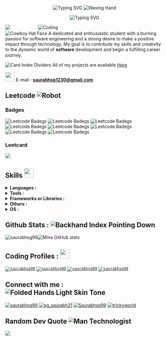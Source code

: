 
<!--<img src = "banner.png"/>-->


<p align="center"> 
   <img src="https://readme-typing-svg.demolab.com?font=Tahoma&weight=60&size=43&duration=1000&pause=1&color=000000&repeat=false&random=false&width=65&height=65&lines=Hi" alt="Typing SVG" >
<img src="https://raw.githubusercontent.com/Tarikul-Islam-Anik/Animated-Fluent-Emojis/master/Emojis/Hand%20gestures/Waving%20Hand.png" alt="Waving Hand" width="65" height="65" />
</p>

 <p align = "center">
   <img src="https://readme-typing-svg.demolab.com?font=Tahoma&weight=500&size=33&pause=1000&color=000BF7&random=false&width=250&lines=I'm+Saurabh" alt="Typing SVG" />
 </p>
 
 <img src="https://www.animatedimages.org/data/media/562/animated-line-image-0184.gif" width="1920" />

<img src="https://user-images.githubusercontent.com/55389276/140866485-8fb1c876-9a8f-4d6a-98dc-08c4981eaf70.gif" align ="right" width ="400" alt = "Coding"/>

<br>

<div>
 <img src="https://raw.githubusercontent.com/Tarikul-Islam-Anik/Animated-Fluent-Emojis/master/Emojis/Smilies/Cowboy%20Hat%20Face.png" alt="Cowboy Hat Face" width="20" height="20">          A dedicated and enthusiastic student with a burning passion for software engineering and a strong desire to make a positive impact through technology. My goal is to contribute my skills and creativity to the dynamic world of 𝐬𝐨𝐟𝐭𝐰𝐚𝐫𝐞 development and begin a fulfilling career journey.

<img src="https://raw.githubusercontent.com/Tarikul-Islam-Anik/Telegram-Animated-Emojis/main/Objects/Card%20Index%20Dividers.webp" alt="Card Index Dividers" width="25" height="25" /> All of my projects are available [ Here ](https://github.com/saurabhsg99?tab=repositories)

 <!--My Portfolio site : [Portfolio](https://portfolio-saurabhsg.netlify.app/)<br>-->
  <img src = "https://user-images.githubusercontent.com/74038190/216122065-2f028bae-25d6-4a3c-bc9f-175394ed5011.png" width ="30" height ="30"/> E-mail : **saurabhsg1230@gmail.com**
</div>



## Leetcode <img src="https://raw.githubusercontent.com/Tarikul-Islam-Anik/Animated-Fluent-Emojis/master/Emojis/Smilies/Robot.png" alt="Robot" width="25" height="25" />

 ### Badges 
 <div>
  <img src ="https://assets.leetcode.com/static_assets/marketing/2024-100-new.gif" width = "55" height = "55" alt = "Leetcode Badegs" />
  <img src ="https://leetcode.com/static/images/badges/2024/gif/2024-03.gif" width = "55" height = "55" alt = "Leetcode Badegs" />
  <img src ="https://assets.leetcode.com/static_assets/marketing/2024-50.gif" width = "55" height = "55" alt = "Leetcode Badegs" />
  <img src ="https://leetcode.com/static/images/badges/2024/gif/2024-02.gif" width = "55" height = "55" alt = "Leetcode Badegs" />
  <img src ="https://leetcode.com/static/images/badges/2024/gif/2024-01.gif" width = "55" height = "55" alt = "Leetcode Badegs" />
  <img src ="https://assets.leetcode.com/static_assets/marketing/2023-100.gif" width = "55" height = "55" alt = "Leetcode Badegs" />
  <img src ="https://assets.leetcode.com/static_assets/marketing/2023-50.gif" width = "55" height = "55" alt = "Leetcode Badegs" />
  <img src ="https://leetcode.com/static/images/badges/2023/gif/2023-07.gif" width = "55" height = "55" alt = "Leetcode Badegs" />
 </div>
 
 ### Leetcard
  <a href="https://leetcode.com/saurabhsg99/">
    <img src="https://leetcard.jacoblin.cool/Saurabhsg99?theme=light&font=Milonga&ext=heatmap"/>
</a>

   
 ## Skills  <img src='https://user-images.githubusercontent.com/74038190/206662607-d9e7591e-bbf9-42f9-9386-29efc927bc16.gif' width="30" height = "30"> 
 <details> 
    <summary>
     <b> Languages : </b>
    </summary>
       <code><img src="https://raw.githubusercontent.com/tandpfun/skill-icons/main/icons/C.svg" alt="c" width="40" height="40" title ="C Language"/></code> 
       <code><img src="https://github.com/tandpfun/skill-icons/raw/main/icons/CPP.svg" alt="cplusplus" width="40" height="40" title="C++ Language"/></code>
        <code><img src="https://raw.githubusercontent.com/devicons/devicon/master/icons/javascript/javascript-original.svg" alt="javascript" title ="Javascript" width="40" height="40"/></code>
       <code><img src="https://github.com/tandpfun/skill-icons/raw/main/icons/Python-Dark.svg" alt="Python" width="40" height="40" title="Python"/></code>
 
 </details>

 <details> 
    <summary>
     <b> Tools : </b>
    </summary>
       <code><img src="https://www.vectorlogo.zone/logos/git-scm/git-scm-icon.svg" alt="git" width="40" height="40" title="Git"/></code>
       <code><img src="https://github.com/tandpfun/skill-icons/raw/main/icons/VSCode-Dark.svg" alt="VS Code" width="40" height="40"title="VS Code"/></code>
       <code><img src="https://raw.githubusercontent.com/devicons/devicon/master/icons/mysql/mysql-original-wordmark.svg" alt="mysql" width="60" height="40" title="MySQL" /></code>
       <code><img src="https://github.com/tandpfun/skill-icons/raw/main/icons/Netlify-Dark.svg" alt="Netlify" width="40" height="40" title="Netlify"/></code>
       <code><img src="https://github.com/tandpfun/skill-icons/raw/main/icons/LaTeX-Dark.svg" alt="Latex" width="40" height="40" title = "LaTeX" /></code>
       <code><img src="https://github.com/tandpfun/skill-icons/raw/main/icons/Github-Dark.svg" alt="Github" width="40" height="40" title = "GitHub" /></code>
       
 
 </details>
 <details> 
    <summary>
     <b> Frameworks or Libraries : </b>
    </summary>
       <code><img src="https://github.com/tandpfun/skill-icons/raw/main/icons/TailwindCSS-Dark.svg" width="40" height="40" title = "TailwindCSS" /></code>
       <code><img src="https://github.com/tandpfun/skill-icons/raw/main/icons/React-Dark.svg" alt="ReactJs" width="40" height="40"title = "ReactJs"/></code>
       
 
 </details>
 <details> 
    <summary>
     <b> Others : </b>
    </summary>
    <a href="https://www.w3schools.com/css/" target="_blank"> 
   <code><img src="https://raw.githubusercontent.com/devicons/devicon/master/icons/css3/css3-original-wordmark.svg" alt="css3" width="40" height="40" title = "CSS" /></code>
   </a>
    <a href="https://www.w3.org/html/" target="_blank" rel="noreferrer"> 
   <code><img src="https://raw.githubusercontent.com/devicons/devicon/master/icons/html5/html5-original-wordmark.svg" alt="html5" width="40" height="40" title="HTML" /></code>
   </a> 
 
 </details>
 <details> 
    <summary>
     <b> OS : </b>
    </summary>
    <img src ="https://github.com/tandpfun/skill-icons/raw/main/icons/Windows-Dark.svg" width="40" height="40" title ="Windows"/>
    <img src ="https://github.com/tandpfun/skill-icons/raw/main/icons/Ubuntu-Dark.svg" width="40" height="40"title ="Ubuntu"/>
     <a href="https://www.linux.org/" target="_blank" rel="noreferrer">
      <img src="https://raw.githubusercontent.com/devicons/devicon/master/icons/linux/linux-original.svg" alt="linux"
        width="40" height="40" title ="Linux" /> 
   </a> 
 
 </details>

  
   
   
 
   <!--
    <img src = "https://readme-components.vercel.app/api?component=logo&logo=C"/>
 <img src = "https://readme-components.vercel.app/api?component=logo&logo=Cplusplus"/>
 <img src = "https://readme-components.vercel.app/api?component=logo&logo=react"/>

   
      
    <a href="https://pandas.pydata.org/" target="_blank" rel="noreferrer"> 
    <img src="https://raw.githubusercontent.com/devicons/devicon/2ae2a900d2f041da66e950e4d48052658d850630/icons/pandas/pandas-original.svg"  alt="pandas" width="40" height="40" /> 
    </a> 
    <a href="https://reactjs.org/" target="_blank" rel="noreferrer">
    <img src="https://raw.githubusercontent.com/devicons/devicon/master/icons/react/react-original-wordmark.svg" alt="react" width="40" height="40" />
   </a> 
   <a href="https://tailwindcss.com/" target="_blank" rel="noreferrer">
    <img src="https://www.vectorlogo.zone/logos/tailwindcss/tailwindcss-icon.svg" alt="tailwind" width="40" height="40" />
        </a>

-->
  
   </p>


## Github Stats : <img src="https://raw.githubusercontent.com/Tarikul-Islam-Anik/Animated-Fluent-Emojis/master/Emojis/Hand%20gestures/Backhand%20Index%20Pointing%20Down.png" alt="Backhand Index Pointing Down" width="25" height="25" /> 
<img align="left" src="https://github-readme-stats.vercel.app/api/top-langs?username=saurabhsg99&show_icons=true&locale=en&layout=compact" alt="saurabhsg99" />

![Mine GitHub stats](https://github-readme-stats.vercel.app/api?username=saurabhsg99&show_icons=true&theme=ambient_gradient )


## Coding Profiles :  <img src='https://user-images.githubusercontent.com/74038190/206662607-d9e7591e-bbf9-42f9-9386-29efc927bc16.gif' width="30" height = "30"> 
<p align="left">

<code><a href="https://www.leetcode.com/saurabhsg99" target="blank"><img align="center" src="https://raw.githubusercontent.com/rahuldkjain/github-profile-readme-generator/master/src/images/icons/Social/leet-code.svg" alt="saurabhsg99" height="30" width="40" /></a></code>
<code><a href="https://auth.geeksforgeeks.org/user/saurabhsg99" target="blank"><img align="center" src="https://raw.githubusercontent.com/rahuldkjain/github-profile-readme-generator/master/src/images/icons/Social/geeks-for-geeks.svg" alt="saurabhsg99" height="30" width="40" /></a></code>
<code><a href="https://www.naukri.com/code360/profile/saurabhsg99" target="blank"><img align="center" src="https://www.codingninjas.com/assets-landing/images/CNLOGO.svg" alt="saurabhsg99" height="40" width="40" /></a></code>
<code><a href="https://www.hackerrank.com/profile/saurabhsg1230" target="blank"><img align="center" src="https://simpleicons.org/icons/hackerrank.svg" alt="saurabhsg99" height="40" width="40" /></a></code>
</p>


## Connect with me : <img src="https://raw.githubusercontent.com/Tarikul-Islam-Anik/Animated-Fluent-Emojis/master/Emojis/Hand%20gestures/Folded%20Hands%20Light%20Skin%20Tone.png" alt="Folded Hands Light Skin Tone" width="25" height="25" />
<p align="left">
<a href="https://linkedin.com/in/saurabhsg99" target="blank"><img align="center" src="https://user-images.githubusercontent.com/74038190/235294012-0a55e343-37ad-4b0f-924f-c8431d9d2483.gif" alt="saurabhsg99" height="40" width="40" /></a>
<a href="https://instagram.com/sg_saurabh21" target="blank"><img align="center" src="https://user-images.githubusercontent.com/74038190/235294013-a33e5c43-a01c-43f6-b44d-a406d8b4ab75.gif" alt="sg_saurabh21" height="40" width="40" /></a>
<a href="https://discord.gg/Saurabhsg99" target="blank"><img align="center" src="https://user-images.githubusercontent.com/74038190/235294015-47144047-25ab-417c-af1b-6746820a20ff.gif" alt="Saurabhsg99" height="40" width="40" /></a>
<a href="https://www.youtube.com/@TrickyWorldSg" target="blank"><img align="center" src="https://raw.githubusercontent.com/rahuldkjain/github-profile-readme-generator/master/src/images/icons/Social/youtube.svg" alt="trickyworld" height="30" width="40" /></a>
</p>





## Random Dev Quote <img src="https://raw.githubusercontent.com/Tarikul-Islam-Anik/Animated-Fluent-Emojis/master/Emojis/People/Man%20Technologist.png" alt="Man Technologist" width="25" height="25">
<img src="https://quotes-github-readme.vercel.app/api?type=horizontal&theme=light">


<!-- ## Profile Views <img src="https://raw.githubusercontent.com/Tarikul-Islam-Anik/Animated-Fluent-Emojis/master/Emojis/People/Baby.png" alt="Baby" width="25" height="25">
<p align="center">
    <img src="https://komarev.com/ghpvc/?username=saurabhsg99&label=Profile%20views&color=0e75b6&style=flat" alt="saurabhsg99">
</p> -->
